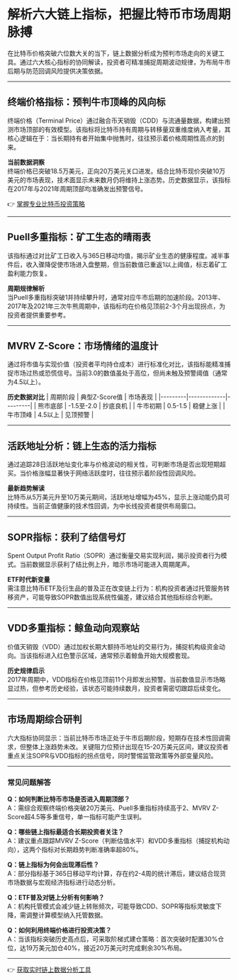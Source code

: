 # 解析六大链上指标，把握比特币市场周期脉搏

在比特币价格突破六位数大关的当下，链上数据分析成为预判市场走向的关键工具。通过六大核心指标的协同解读，投资者可精准捕捉周期波动规律，为布局牛市后期与防范回调风险提供决策依据。

---

## 终端价格指标：预判牛市顶峰的风向标

终端价格（Terminal Price）通过融合币天销毁（CDD）与流通量数据，构建出预测市场顶部的有效模型。该指标将比特币持有周期与转移量双重维度纳入考量，其核心逻辑在于：当长期持有者开始集中抛售时，往往预示着价格周期性高点的到来。

**当前数据洞察**  
终端价格已突破18.5万美元，正向20万美元关口进发。结合比特币现价突破10万美元的市场表现，技术面显示未来数月仍将维持上涨态势。历史数据显示，该指标在2017年与2021年周期顶部均准确发出预警信号。

👉 [掌握专业比特币投资策略](https://bit.ly/okx_welcome)

---

## Puell多重指标：矿工生态的晴雨表

该指标通过对比矿工日收入与365日移动均值，揭示矿业生态的健康程度。减半事件后，收入骤降促使市场进入盘整期，但当前数值已重返1以上阈值，标志着矿工盈利能力恢复。

**周期规律解析**  
当Puell多重指标突破1并持续攀升时，通常对应牛市后期的加速阶段。2013年、2017年及2021年三次牛熊周期中，该指标均在价格见顶前2-3个月出现拐点，为投资者提供重要参考。

---

## MVRV Z-Score：市场情绪的温度计

通过将市值与实现价值（投资者平均持仓成本）进行标准化对比，该指标能精准捕捉市场过热或恐慌信号。当前3.0的数值虽处于高位，但尚未触及预警阈值（通常为4.5以上）。

**历史数据对比**
| 周期阶段 | 典型Z-Score值 | 市场表现 |
|---------|-------------|---------|
| 熊市底部 | -1.5至-2.0  | 抄底良机 |
| 牛市初期 | 0.5-1.5     | 稳健上涨 |
| 牛市顶峰 | 4.5以上     | 见顶预警 |

---

## 活跃地址分析：链上生态的活力指标

通过追踪28日活跃地址变化率与价格波动的相关性，可判断市场是否出现短期超买。当价格涨幅显著快于网络活跃度时，往往预示着阶段性回调风险。

**最新趋势解读**  
比特币从5万美元升至10万美元期间，活跃地址增幅为45%，显示上涨动能仍具可持续性。当前正值健康的技术性回调，为中长线投资者提供布局窗口。

---

## SOPR指标：获利了结信号灯

Spent Output Profit Ratio（SOPR）通过衡量交易实现利润，揭示投资者行为模式。当前数据显示获利了结比例上升，暗示市场可能进入周期尾声。

**ETF时代新变量**  
需注意比特币ETF及衍生品的普及正在改变链上行为：机构投资者通过托管服务转移资产，可能导致SOPR数值出现系统性偏差，建议结合其他指标综合判断。

---

## VDD多重指标：鲸鱼动向观察站

价值天销毁（VDD）通过加权长期大额持币地址的交易行为，捕捉机构级资金动向。当该指标进入红色警示区域，通常预示着鲸鱼开始大规模套现。

**历史规律启示**  
2017年周期中，VDD指标在价格见顶前11个月即发出预警。当前数值显示市场略显过热，但参考历史经验，该状态可能持续数月，投资者需密切跟踪后续变化。

---

## 市场周期综合研判

六大指标协同显示：当前比特币市场正处于牛市后期阶段，短期存在技术性回调需求，但整体上涨趋势未改。关键阻力位预计出现在15-20万美元区间，建议投资者重点关注SOPR与VDD指标的拐点信号，同时警惕监管政策等外部变量风险。

---

### 常见问题解答

**Q：如何判断比特币市场是否进入周期顶部？**  
A：需综合观察终端价格突破20万美元、Puell多重指标持续高于2、MVRV Z-Score超4.5等多重信号，单一指标可能产生误判。

**Q：哪些链上指标最适合长期投资者关注？**  
A：建议重点跟踪MVRV Z-Score（判断估值水平）和VDD多重指标（捕捉机构动向），这两个指标对长期趋势判断准确率超80%。

**Q：链上指标为何会出现滞后性？**  
A：部分指标基于365日移动平均计算，存在约2-4周的统计滞后，建议结合现货市场数据与宏观经济指标进行动态分析。

**Q：ETF普及对链上分析有何影响？**  
A：机构托管模式会减少链上转账频次，可能导致CDD、SOPR等指标灵敏度下降，需调整计算模型纳入托管数据。

**Q：如何利用终端价格进行投资决策？**  
A：当该指标突破历史高点后，可采取阶梯式建仓策略：首次突破时配置30%仓位，达19万美元加仓40%，接近20万美元时完成剩余30%布局。

---

👉 [获取实时链上数据分析工具](https://bit.ly/okx_welcome)